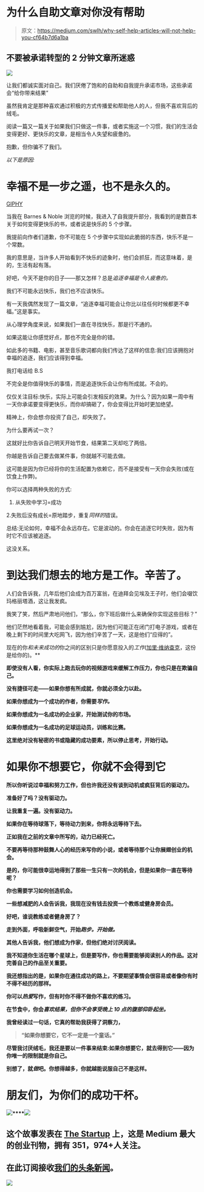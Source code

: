 # 为什么自助文章对你没有帮助

> 原文：<https://medium.com/swlh/why-self-help-articles-will-not-help-you-cf64b7d6a1ba>

## 不要被承诺转型的 2 分钟文章所迷惑

![](img/b6b55120e8cd226ec2bebe03984ce0ea.png)

让我们都诚实面对自己。我们厌倦了饱和的自助和自我提升承诺市场，这些承诺会“给你带来结果”

虽然我肯定是那种喜欢通过积极的方式传播爱和帮助他人的人，但我不喜欢背后的绒毛。

阅读一篇又一篇关于如果我们只做这一件事，或者实施这一个习惯，我们的生活会变得更好、更快乐的文章，是相当令人失望和疲惫的。

抱歉，但你骗不了我们。

*以下是原因:*

# 幸福不是一步之遥，也不是永久的。

[GIPHY](https://medium.com/u/89e606173af3?source=post_page-----cf64b7d6a1ba--------------------------------)

当我在 Barnes & Noble 浏览的时候，我进入了自我提升部分，我看到的是数百本关于如何变得更快乐的书，或者说是快乐的 5 个步骤。

我提前向作者们道歉，你不可能在 5 个步骤中实现如此脆弱的东西，快乐不是一个常数。

我的意思是，当许多人开始看到不快乐的迹象时，他们会抓狂，而这意味着，是的，生活有起有落。

好吧，今天不是你的日子——那又怎样？总是*追逐幸福是令人疲惫的。*

我们不可能永远快乐，我们也不应该快乐。

有一天我偶然发现了一篇文章，“追逐幸福可能会让你比以往任何时候都更不幸福。”这是事实。

从心理学角度来说，如果我们一直在寻找快乐，那是行不通的。

如果这能让你感觉好点，那也不完全是你的错。

如此多的书籍、电影，甚至音乐歌词都向我们传达了这样的信息:我们应该拥抱对幸福的追逐，我们应该得到幸福。

我打电话给 B.S

不完全是你值得快乐的事情，而是追逐快乐会让你有所成就。不会的。

仅仅关注目标:快乐，实际上可能会引发相反的效果。为什么？因为如果一周中有一天你承诺要变得更快乐，而你却搞砸了，你会变得比开始时更加绝望。

精神上，你会想:你投资了自己，却失败了。

为什么要再试一次？

这就好比你告诉自己明天开始节食，结果第二天却吃了两倍。

你越是告诉自己要去做某件事，你就越不可能去做。

这可能是因为你已经将你的生活配置为依赖它，而不是接受有一天你会失败(或在饮食上作弊)。

你可以选择两种失败的方式:

1.  从失败中学习=成功

2.失败后没有成长=原地踏步，重复*同样的*错误。

总结:无论如何，幸福不会永远存在。它是波动的。你会在追逐它时失败，因为有时它不应该被追逐。

这没关系。

# 到达我们想去的地方是工作。辛苦了。

人们会告诉我，几年后他们会成为百万富翁，在迪拜会见埃及王子时，他们会啜饮玛格丽塔酒，这让我发疯。

我笑了笑，然后严肃地问他们，“那么，你下班后做什么来确保你实现这些目标？”

他们茫然地看着我，可能会感到尴尬，因为他们可能正在闭门打电子游戏，或者在晚上剩下的时间里大吃网飞，因为他们辛苦了一天，这是他们“应得的”。

现在的你*和未来成功的*你之间的区别只是你愿意投入的*工作*([加里·维纳查克](https://medium.com/u/c4ec9163657c?source=post_page-----cf64b7d6a1ba--------------------------------)，这份是给你的)。**

**即使没有人看，你实际上跑去玩你的视频游戏来缓解工作压力，你也只是在欺骗自己。**

**没有捷径可走——如果你想有所成就，你就必须全力以赴。**

**如果你想成为一个成功的作者，你需要*写作。***

**如果你想成为一名成功的企业家，开始测试你的市场。**

**如果你想成为一名成功的足球运动员，训练和比赛。**

**这里绝对没有秘密的书或隐藏的成功要素，所以停止思考，开始行动。**

# **如果你不想要它，你就不会得到它**

**所以你听说过幸福和努力工作，但也许我还没有谈到动机或疯狂背后的驱动力。**

**准备好了吗？没有驱动力。**

**让我重复一遍。没有驱动力。**

**如果你在等待球落下，等待动力到来，你将永远等待下去。**

**正如我在之前的文章中所写的，动力已经死亡。**

**不要再等待那种鼓舞人心的经历来写你的小说，或者等待那个让你展翅创业的机会。**

**是的，你可能很幸运地得到了那些一生只有一次的机会，但是如果你一直在等待呢？**

**你也需要学习如何创造机会。**

**一些想减肥的人会告诉我，我现在没有钱去投资一个教练或健身房会员。**

**好吧，谁说教练或者健身房了？**

**走到外面，呼吸新鲜空气，开始*跑步。开始做。***

**其他人告诉我，他们想成为作家，但他们绝对讨厌阅读。**

**我不知道你生活在哪个星球上，但是要写作，你也需要能够阅读别人的作品。这对完善自己的作品至关重要。**

**我还想指出的是，如果你在通往成功的路上，不要期望事情会很容易或者像你有时不得不经历的那样。**

**你可以*热爱*写作，但有时你不得不做你不喜欢的练习。**

**在节食中，你会*喜欢结果，但你不会享受晚上 10 点的腹部仰卧起坐。***

**我曾经读过一句话，它真的帮助我获得了洞察力，**

> **“如果你想要它，它不一定是一个童话。”**

**尽管我讨厌绒毛，我还是要以一件事来结束:如果你想要它，就去得到它——因为你唯一的限制就是你自己。**

**别想了，就*做*吧。你想得越多，你就越能说服自己不是这样。**

# **朋友们，为你们的成功干杯。**

**![](img/7a73831b008fec80c6ffe928958c0581.png)****[![](img/308a8d84fb9b2fab43d66c117fcc4bb4.png)](https://medium.com/swlh)**

## **这个故事发表在 [The Startup](https://medium.com/swlh) 上，这是 Medium 最大的创业刊物，拥有 351，974+人关注。**

## **在此订阅接收[我们的头条新闻](http://growthsupply.com/the-startup-newsletter/)。**

**[![](img/b0164736ea17a63403e660de5dedf91a.png)](https://medium.com/swlh)**